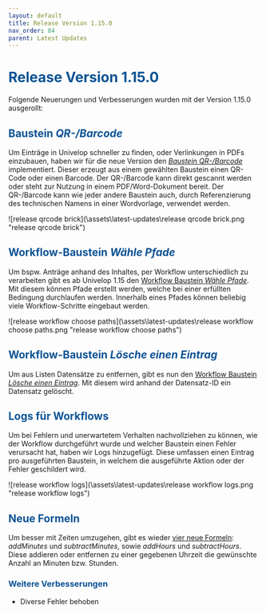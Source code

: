 ```yaml
---
layout: default
title: Release Version 1.15.0
nav_order: 84
parent: Latest Updates
---
```


# <span style="color:#0b5394">**Release Version 1.15.0**</span>

Folgende Neuerungen und Verbesserungen wurden mit der Version 1.15.0 ausgerollt:

## <span style="color:#0b5394">**Baustein *QR-/Barcode***</span>

Um Einträge in Univelop schneller zu finden, oder Verlinkungen in PDFs einzubauen, haben wir für die neue Version den [*Baustein QR-/Barcode*](/docs/record-spec-settings/grand-child-expanded/qr-barcode.html) implementiert. Dieser erzeugt aus einem gewählten Baustein einen QR-Code oder einen Barcode. Der QR-/Barcode kann direkt gescannt werden oder steht zur Nutzung in einem PDF/Word-Dokument bereit. Der QR-/Barcode kann wie jeder andere Baustein auch, durch Referenzierung des technischen Namens in einer Wordvorlage, verwendet werden.

![release qrcode brick](\assets\latest-updates\release qrcode brick.png "release qrcode brick")
## <span style="color:#0b5394">**Workflow-Baustein *Wähle Pfade***</span>  

Um bspw. Anträge anhand des Inhaltes, per Workflow unterschiedlich zu verarbeiten gibt es ab Univelop 1.15 den [Workflow Baustein *Wähle Pfade*](/docs/workflows/grand-childs-bricks/choose-path.html). Mit diesem können Pfade erstellt werden, welche bei einer erfüllten Bedingung durchlaufen werden. Innerhalb eines Pfades können beliebig viele Workflow-Schritte eingebaut werden.

![release workflow choose paths](\assets\latest-updates\release workflow choose paths.png "release workflow choose paths")
## <span style="color:#0b5394">**Workflow-Baustein *Lösche einen Eintrag***</span>  

Um aus Listen Datensätze zu entfernen, gibt es nun den [Workflow Baustein *Lösche einen Eintrag*](/docs/workflows/grand-childs-bricks/delete-record.html). Mit diesem wird anhand der Datensatz-ID ein Datensatz gelöscht.

## <span style="color:#0b5394">**Logs für Workflows**</span>  

Um bei Fehlern und unerwartetem Verhalten nachvollziehen zu können, wie der Workflow durchgeführt wurde und welcher Baustein einen Fehler verursacht hat, haben wir Logs hinzugefügt. Diese umfassen einen Eintrag pro ausgeführten Baustein, in welchem die ausgeführte Aktion oder der Fehler geschildert wird.

![release workflow logs](\assets\latest-updates\release workflow logs.png "release workflow logs")

## <span style="color:#0b5394">**Neue Formeln**</span>  

Um besser mit Zeiten umzugehen, gibt es wieder [vier neue Formeln](/docs/formulary/childs/formula%20date.html#liste-mit-standard-datumsformeln):
*addMinutes* und *subtractMinutes*, sowie *addHours* und *subtractHours*.
Diese addieren oder entfernen zu einer gegebenen Uhrzeit die gewünschte Anzahl an Minuten bzw. Stunden.

### <span style="color:#0b5394">**Weitere Verbesserungen**</span>

- Diverse Fehler behoben
